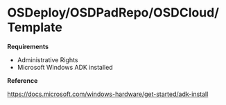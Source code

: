 # OSDeploy/OSDPadRepo/OSDCloud/Template

**Requirements**
- Administrative Rights
- Microsoft Windows ADK installed 

**Reference**

https://docs.microsoft.com/windows-hardware/get-started/adk-install